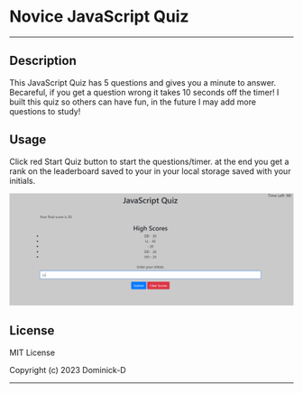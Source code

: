# Novice JavaScript Quiz
---
## Description

This JavaScript Quiz has 5 questions and gives you a minute to answer. Becareful, if you get a question wrong it takes 10 seconds off the timer! I built this quiz so others can have fun, in the future I may add more questions to study!

## Usage

Click red Start Quiz button to start the questions/timer. at the end you get a rank on the leaderboard saved to your in your local storage saved with your initials.

![alt text](assets/images/screenshot.png)


## License

MIT License

Copyright (c) 2023 Dominick-D

---

